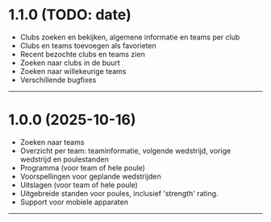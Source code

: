 # 1.1.0 (TODO: date)
- Clubs zoeken en bekijken, algemene informatie en teams per club
- Clubs en teams toevoegen als favorieten
- Recent bezochte clubs en teams zien
- Zoeken naar clubs in de buurt
- Zoeken naar willekeurige teams
- Verschillende bugfixes
---

# 1.0.0 (2025-10-16)
- Zoeken naar teams
- Overzicht per team: teaminformatie, volgende wedstrijd, vorige wedstrijd en poulestanden
- Programma (voor team of hele poule)
- Voorspellingen voor geplande wedstrijden
- Uitslagen (voor team of hele poule)
- Uitgebreide standen voor poules, inclusief 'strength' rating.
- Support voor mobiele apparaten

---

